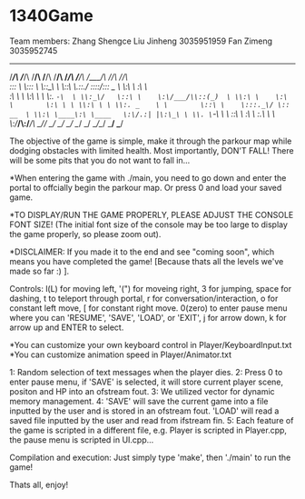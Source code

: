 # 1340Game
Team members: Zhang Shengce 
              Liu Jinheng 3035951959
              Fan Zimeng 3035952745

 ______   ______   ___   __    ___   _________   ______   ________   __       __          
/_____/\ /_____/\ /__/\ /__/\ /__/\ /________/\ /_____/\ /_______/\ /_/\     /_/\         
\:::_ \ \\:::_ \ \\::\_\\  \ \\::\ \\__.::.__\/ \::::_\/_\::: _  \ \\:\ \    \:\ \        
 \:\ \ \ \\:\ \ \ \\:. `-\  \ \\:_\/   \::\ \    \:\/___/\\::(_)  \ \\:\ \    \:\ \       
  \:\ \ \ \\:\ \ \ \\:. _    \ \        \::\ \    \:::._\/ \:: __  \ \\:\ \____\:\ \____  
   \:\/.:| |\:\_\ \ \\. \`-\  \ \        \::\ \    \:\ \    \:.\ \  \ \\:\/___/\\:\/___/\ 
    \____/_/ \_____\/ \__\/ \__\/         \__\/     \_\/     \__\/\__\/ \_____\/ \_____\/ 
                                                                                          
The objective of the game is simple, make it through the parkour map while dodging obstacles with limited health. Most importantly, DON'T FALL! There will be some pits that you do not want to fall in...

*When entering the game with ./main, you need to go down and enter the portal to offcially begin the parkour map. Or press 0 and load your saved game.

*TO DISPLAY/RUN THE GAME PROPERLY, PLEASE ADJUST THE CONSOLE FONT SIZE! (The initial font size of the console may be too large to display the game properly, so please zoom out).

*DISCLAIMER: If you made it to the end and see "coming soon", which means you have completed the game! [Because thats all the levels we've made so far :) ].

Controls:
l(L) for moving left, '(") for moveing right, 3 for jumping, space for dashing,
t to teleport through portal, r for conversation/interaction,
o for constant left move, [ for constant right move.
0(zero) to enter pause menu where you can 'RESUME', 'SAVE', 'LOAD', or 'EXIT', j for arrow down, k for arrow up and ENTER to select.

*You can customize your own keyboard control in Player/KeyboardInput.txt
*You can customize animation speed in Player/Animator.txt

1: Random selection of text messages when the player dies.
2: Press 0 to enter pause menu, if 'SAVE' is selected, it will store current player scene, positon and HP into an ofstream fout.
3: We utilized vector for dynamic memory management.
4: 'SAVE' will save the current game into a file inputted by the user and is stored in an ofstream fout. 'LOAD' will read a saved file inputted by the user and read from ifstream fin.
5: Each feature of the game is scripted in a different file, e.g. Player is scripted in Player.cpp, the pause menu is scripted in UI.cpp...

Compilation and execution:
Just simply type 'make', then './main' to run the game!

Thats all, enjoy!
